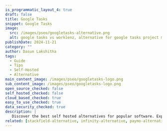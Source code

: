```yaml
---
is_programmatic_layout_4: true
draft: false
title: Google Tasks
snippet: Google Tasks
image:
  src: /images/pseo/googletasks-alternative.png
  alt: google tasks vs worklenz, alternative for google tasks project managemet tool, task management, resource management, productivity, self-hosted
publishDate: 2024-11-21
category: ""
author: Dasun Lakshitha
tags:
  - Guide
  - Tips
  - Self-Hosted
  - Alternative
main_content_image: /images/pseo/googletasks-logo.png
sub_content_image: /images/pseo/googletasks-logo.png
open_source_checked: false
self_hosted_checked: false
cloud_based_checked: true
easy_to_use_checked: true
data_security_checked: true
description: |
   Discover the best self hosted alternatives for popular software. Explore our comprehensive guides and find the perfect solution for your needs today.
related: [stackfield-alternative, infinity-alternative, paymo-alternative, airtable-alternative]
---
```

